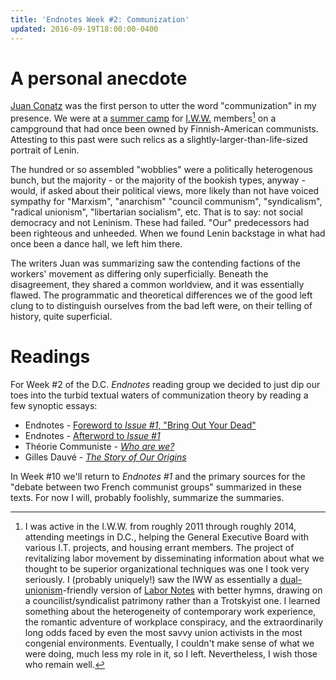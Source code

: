 ```yaml
---
title: 'Endnotes Week #2: Communization'
updated: 2016-09-19T18:00:00-0400
---
```


# A personal anecdote

[Juan Conatz](https://libcom.org/tags/juan-conatz) was the first person to utter the word "communization" in my presence. We were at a [summer camp](https://libcom.org/library/reviving-old-tradition-educating-iww-agitators-work-peoples-college) for [I.W.W.](https://en.wikipedia.org/wiki/IWW) members[^IWW] on a campground that had once been owned by Finnish-American communists. Attesting to this past were such relics as a slightly-larger-than-life-sized portrait of Lenin.

The hundred or so assembled "wobblies" were a politically heterogenous bunch, but the majority - or the majority of the bookish types, anyway - would, if asked about their political views, more likely than not have voiced sympathy for "Marxism", "anarchism" "council communism", "syndicalism", "radical unionism", "libertarian socialism", etc. That is to say: not social democracy and not Leninism. These had failed. "Our" predecessors had been righteous and unheeded. When we found Lenin backstage in what had once been a dance hall, we left him there.

The writers Juan was summarizing saw the contending factions of the workers' movement as differing only superficially. Beneath the disagreement, they shared a common worldview, and it was essentially flawed. The programmatic and theoretical differences we of the good left clung to to distinguish ourselves from the bad left were, on their telling of history, quite superficial.

# Readings

For Week #2 of the D.C. _Endnotes_ reading group we decided to just dip our toes into the turbid textual waters of communization theory by reading a few synoptic essays:

- Endnotes - [Foreword to _Issue #1_, "Bring Out Your Dead"](https://endnotes.org.uk/issues/1/en/endnotes-bring-out-your-dead)
- Endnotes - [Afterword to _Issue #1_](https://endnotes.org.uk/issues/1/en/endnotes-afterword)
- Théorie Communiste - [_Who are we?_](http://libcom.org/library/who-are-we)
- Gilles Dauvé - _[The Story of Our Origins](http://libcom.org/library/the-story-of-our-origins-dauve)_

In Week #10 we'll return to _Endnotes #1_ and the primary sources for the "debate between two French communist groups" summarized in these texts. For now I will, probably foolishly, summarize the summaries.

[^IWW]: I was active in the I.W.W. from roughly 2011 through roughly 2014, attending meetings in D.C., helping the General Executive Board with various I.T. projects, and housing errant members. The project of revitalizing labor movement by disseminating information about what we thought to be superior organizational techniques was one I took very seriously. I (probably uniquely!) saw the IWW as essentially a [dual-unionism](https://en.wikipedia.org/wiki/Dual_unionism)-friendly version of [Labor Notes](http://www.labornotes.org/) with better hymns, drawing on a councilist/syndicalist patrimony rather than a Trotskyist one. I learned something about the heterogeneity of contemporary work experience, the romantic adventure of workplace conspiracy, and the extraordinarily long odds faced by even the most savvy union activists in the most congenial environments. Eventually, I couldn't make sense of what we were doing, much less my role in it, so I left. Nevertheless, I wish those who remain well.
